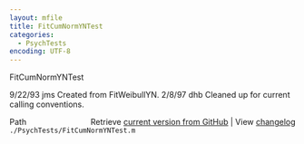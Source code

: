 ```yaml
---
layout: mfile
title: FitCumNormYNTest
categories:
  - PsychTests
encoding: UTF-8
---
```


FitCumNormYNTest

9/22/93   jms  Created from FitWeibullYN.
2/8/97    dhb  Cleaned up for current calling conventions.


<div class="code_header" style="text-align:right;">
  <span style="float:left;">Path&nbsp;&nbsp;</span> <span class="counter">Retrieve <a href=
  "https://raw.github.com/Psychtoolbox-3/Psychtoolbox-3/beta/./PsychTests/FitCumNormYNTest.m">current version from GitHub</a> | View <a href=
  "https://github.com/Psychtoolbox-3/Psychtoolbox-3/commits/beta/./PsychTests/FitCumNormYNTest.m">changelog</a></span>
</div>
<div class="code">
  <code>./PsychTests/FitCumNormYNTest.m</code>
</div>
